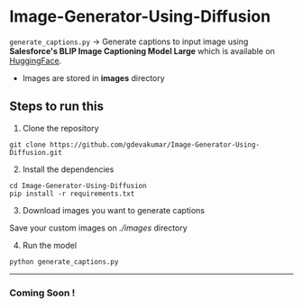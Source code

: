 # Image-Generator-Using-Diffusion

`generate_captions.py` -> Generate captions to input image using **Salesforce's BLIP Image Captioning Model Large** which is available on [HuggingFace](https://huggingface.co/Salesforce/blip-image-captioning-large).

- Images are stored in **images** directory

## Steps to run this
1. Clone the repository


```
git clone https://github.com/gdevakumar/Image-Generator-Using-Diffusion.git
```

2. Install the dependencies

```
cd Image-Generator-Using-Diffusion
pip install -r requirements.txt
```

3. Download images you want to generate captions

Save your custom images on *./images* directory

4. Run the model

```
python generate_captions.py
```

<hr>

### Coming Soon !